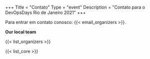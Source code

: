 +++
Title = "Contato"
Type = "event"
Description = "Contato para o DevOpsDays Rio de Janeiro 2021"
+++

Para entrar em contato conosco: {{< email_organizers >}}.

**Our local team**

{{< list_organizers >}}


{{< list_core >}}
